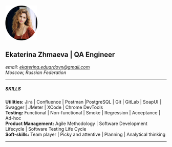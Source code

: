 ![photo](https://github.com/Zhmaeva/portfolio/raw/888fa4f7a78cf6bba412b516b6f70c605df8e94d/photos/image.png)  
## **Ekaterina Zhmaeva | QA Engineer**<br>

*email: ekaterina.eduardovn@gmail.com*<br>
*Moscow, Russian Federation*<br>
***

##### SKILLS<br>
**Utilities:** Jira | Confluence | Postman |PostgreSQL | Git | GitLab | SoapUI | Swagger | JMeter | XCode | Chrome DevTools<br>
**Testing:** Functional | Non-functional | Smoke | Regression | Acceptance | Ad-hoc<br>
**Product Management:** Agile Methodology | Software Development Lifecycle | Software Testing Life Cycle<br>
**Soft-skills:** Team player | Picky and attentive | Planning | Analytical thinking<br>
***
